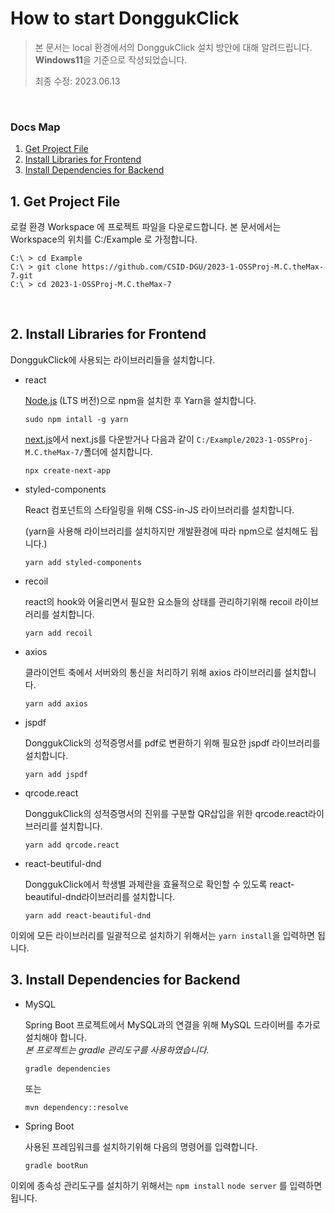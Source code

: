 # How to start DonggukClick

> 본 문서는 local 환경에서의 DonggukClick 설치 방안에 대해 알려드립니다.  
> <b>Windows11</b>을 기준으로 작성되었습니다.
> 
> 최종 수정: 2023.06.13

<br />

### Docs Map
1. [Get Project File](##1.-get-project-file)
2. [Install Libraries for Frontend](##2.-install-libraries-for-frontend)
3. [Install Dependencies for Backend](##.-install-dependencies-for-backend)

## 1. Get Project File
로컬 환경 Workspace 에 프로젝트 파일을 다운로드합니다. 본 문서에서는 Workspace의 위치를 C:/Example 로 가정합니다.
```
C:\ > cd Example
C:\ > git clone https://github.com/CSID-DGU/2023-1-OSSProj-M.C.theMax-7.git
C:\ > cd 2023-1-OSSProj-M.C.theMax-7
```
<br />

## 2. Install Libraries for Frontend
DonggukClick에 사용되는 라이브러리들을 설치합니다.
- react 

  [Node.js](https://nodejs.org/ko) (LTS 버전)으로 npm을 설치한 후 Yarn을 설치합니다. 
  ```
  sudo npm intall -g yarn
  ```
  [next.js](https://nextjs.org/)에서 next.js를 다운받거나 다음과 같이 ``C:/Example/2023-1-OSSProj-M.C.theMax-7/``폴더에 설치합니다.
  ```
  npx create-next-app
  ```

- styled-components

  React 컴포넌트의 스타일링을 위해 CSS-in-JS 라이브러리를 설치합니다.
  
  (yarn을 사용해 라이브러리를 설치하지만 개발환경에 따라 npm으로 설치해도 됩니다.)

  ```yarn add styled-components```

- recoil

  react의 hook와 어울리면서 필요한 요소들의 상태를 관리하기위해 recoil 라이브러리를 설치합니다.
  
  ```yarn add recoil```

- axios

  클라이언트 축에서 서버와의 통신을 처리하기 위해 axios 라이브러리를 설치합니다.
  
  ```yarn add axios```
  
- jspdf
  
  DonggukClick의 성적증명서를 pdf로 변환하기 위해 필요한 jspdf 라이브러리를 설치합니다.
  
  ```yarn add jspdf```

- qrcode.react

  DonggukClick의 성적증명서의 진위를 구분할 QR삽입을 위한 qrcode.react라이브러리를 설치합니다.
  
  ```yarn add qrcode.react```
  
- react-beutiful-dnd

  DonggukClick에서 학생별 과제란을 효율적으로 확인할 수 있도록 react-beautiful-dnd라이브러리를 설치합니다.
  
  ```yarn add react-beautiful-dnd```
  
이외에 모든 라이브러리를 일괄적으로 설치하기 위해서는 ```yarn install```을 입력하면 됩니다.
<br />

## 3. Install Dependencies for Backend

- MySQL

  Spring Boot 프로젝트에서 MySQL과의 연결을 위해 MySQL 드라이버를 추가로 설치해야 합니다.<br/>
  _본 프로젝트는 gradle 관리도구를 사용하였습니다._
  
  ```gradle dependencies```
  
  또는
  
  ```mvn dependency::resolve```
  
  
- Spring Boot

  사용된 프레임워크를 설치하기위해 다음의 명령어를 입력합니다.
  
  ```gradle bootRun```

이외에 종속성 관리도구를 설치하기 위해서는 ```npm install``` ```node server``` 를 입력하면 됩니다.
